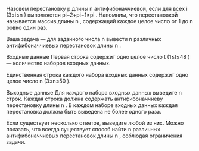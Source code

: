 Назовем перестановку p
 длины n
 антифибоначчиевой, если для всех i
 (3≤i≤n
) выполняется pi−2+pi−1≠pi
. Напомним, что перестановкой называется массив длины n
, содержащий каждое целое число от 1
 до n
 ровно один раз.

Ваша задача — для заданного числа n
 вывести n
 различных антифибоначчиевых перестановок длины n
.

Входные данные
Первая строка содержит одно целое число t
 (1≤t≤48
) — количество наборов входных данных.

Единственная строка каждого набора входных данных содержит одно целое число n
 (3≤n≤50
).

Выходные данные
Для каждого набора входных данных выведите n
 строк. Каждая строка должна содержать антифибоначчиеву перестановку длины n
. В каждом наборе входных данных каждая перестановка должна быть выведена не более одного раза.

Если существует несколько ответов, выведите любой из них. Можно показать, что всегда существует способ найти n
 различных антифибоначчиевых перестановок длины n
, соблюдая ограничения задачи.